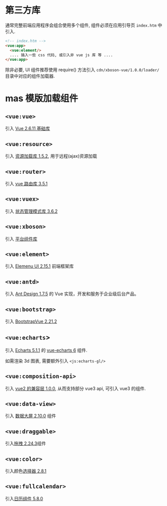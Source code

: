 # 第三方库


通常完整前端应用程序会组合使用多个组件, 组件必须在应用引导页 `index.htm` 中引入.

```html
<!-- index.htm -->
<vue:app>
  <vue:element/>
  .... 插入一些 css 代码, 或引入非 vue js 库 等 ....
</vue:app>
```

除非必要, UI 组件推荐使用 require() 方法引入 `cdn/xboson-vue/1.0.0/loader/` 目录中对应的组件加载器.


# mas 模版加载组件


## `<vue:vue>`

引入 [Vue 2.6.11 基础库](https://cn.vuejs.org/v2/guide/index.html)

## `<vue:resource>`

引入 [资源加载库 1.5.2](https://github.com/pagekit/vue-resource/blob/develop/docs/api.md), 用于远程(ajax)资源加载

## `<vue:router>`

引入 [vue 路由库 3.5.1](https://router.vuejs.org/zh/guide/)

## `<vue:vuex>`

引入 [状态管理模式库 3.6.2](https://vuex.vuejs.org/)

## `<vue:xboson>`

引入 [平台组件库](ui-docs/xboson-vue.md)

## `<vue:element>`

引入 [Elemenu UI 2.15.1](https://element.eleme.io/#/zh-CN) 前端框架库

## `<vue:antd>`

引入 [Ant Design 1.7.5](https://www.antdv.com/docs/vue/introduce-cn/) 的 Vue 实现，开发和服务于企业级后台产品。

## `<vue:bootstrap>`

引入 [BootstrapVue 2.21.2](https://bootstrap-vue.org/docs)

## `<vue:echarts`>

引入 [Echarts 5.1.1](https://echarts.apache.org/zh/tutorial.html) 的 [vue-echarts 6](https://github.com/ecomfe/vue-echarts) 组件.

如需渲染 3d 图表, 需要额外引入 `<js:echarts-gl/>`

## `<vue:composition-api>`

引入 [vue2 的兼容层 1.0.0](https://github.com/vuejs/composition-api), 从而支持部分 vue3 api, 可引入 vue3 的组件.


## `<vue:data-view>`

引入 [数据大屏 2.10.0](https://github.com/DataV-Team/DataV) 组件


## `<vue:draggable>`

引入[拖拽 2.24.3](https://github.com/SortableJS/Vue.Draggable)组件

## `<vue:color>`

引入颜色[选择器 2.8.1](https://github.com/xiaokaike/vue-color)


## `<vue:fullcalendar>`

引入[日历组件 5.8.0](https://fullcalendar.io/)